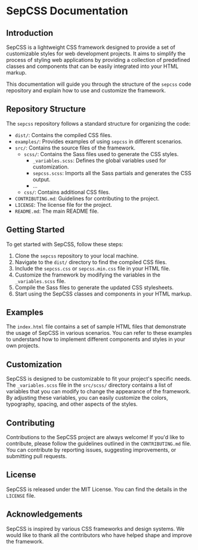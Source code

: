 # SepCSS Documentation

## Introduction

SepCSS is a lightweight CSS framework designed to provide a set of customizable styles for web development projects. It aims to simplify the process of styling web applications by providing a collection of predefined classes and components that can be easily integrated into your HTML markup.

This documentation will guide you through the structure of the `sepcss` code repository and explain how to use and customize the framework.

## Repository Structure

The `sepcss` repository follows a standard structure for organizing the code:

- `dist/`: Contains the compiled CSS files.
- `examples/`: Provides examples of using `sepcss` in different scenarios.
- `src/`: Contains the source files of the framework.
  - `scss/`: Contains the Sass files used to generate the CSS styles.
    - `_variables.scss`: Defines the global variables used for customization.
    - `sepcss.scss`: Imports all the Sass partials and generates the CSS output.
    - ...
  - `css/`: Contains additional CSS files.
- `CONTRIBUTING.md`: Guidelines for contributing to the project.
- `LICENSE`: The license file for the project.
- `README.md`: The main README file.

## Getting Started

To get started with SepCSS, follow these steps:

1. Clone the `sepcss` repository to your local machine.
2. Navigate to the `dist/` directory to find the compiled CSS files.
3. Include the `sepcss.css` or `sepcss.min.css` file in your HTML file.
4. Customize the framework by modifying the variables in the `_variables.scss` file.
5. Compile the Sass files to generate the updated CSS stylesheets.
6. Start using the SepCSS classes and components in your HTML markup.

## Examples

The `index.html` file contains a set of sample HTML files that demonstrate the usage of SepCSS in various scenarios. You can refer to these examples to understand how to implement different components and styles in your own projects.

## Customization

SepCSS is designed to be customizable to fit your project's specific needs. The `_variables.scss` file in the `src/scss/` directory contains a list of variables that you can modify to change the appearance of the framework. By adjusting these variables, you can easily customize the colors, typography, spacing, and other aspects of the styles.

## Contributing

Contributions to the SepCSS project are always welcome! If you'd like to contribute, please follow the guidelines outlined in the `CONTRIBUTING.md` file. You can contribute by reporting issues, suggesting improvements, or submitting pull requests.

## License

SepCSS is released under the MIT License. You can find the details in the `LICENSE` file.

## Acknowledgements

SepCSS is inspired by various CSS frameworks and design systems. We would like to thank all the contributors who have helped shape and improve the framework.
